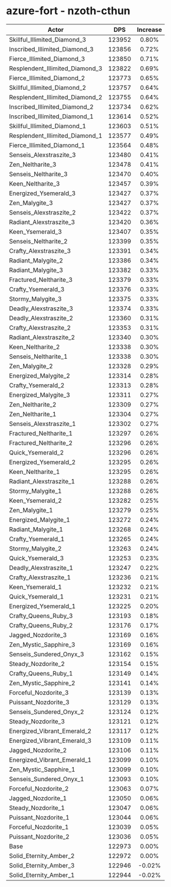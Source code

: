 # azure-fort - nzoth-cthun
| Actor | DPS | Increase |
|---|:---:|:---:|
|Skillful_Illimited_Diamond_3|123952|0.80%|
|Inscribed_Illimited_Diamond_3|123856|0.72%|
|Fierce_Illimited_Diamond_3|123850|0.71%|
|Resplendent_Illimited_Diamond_3|123822|0.69%|
|Fierce_Illimited_Diamond_2|123773|0.65%|
|Skillful_Illimited_Diamond_2|123757|0.64%|
|Resplendent_Illimited_Diamond_2|123755|0.64%|
|Inscribed_Illimited_Diamond_2|123734|0.62%|
|Inscribed_Illimited_Diamond_1|123614|0.52%|
|Skillful_Illimited_Diamond_1|123603|0.51%|
|Resplendent_Illimited_Diamond_1|123577|0.49%|
|Fierce_Illimited_Diamond_1|123564|0.48%|
|Senseis_Alexstraszite_3|123480|0.41%|
|Zen_Neltharite_3|123478|0.41%|
|Senseis_Neltharite_3|123470|0.40%|
|Keen_Neltharite_3|123457|0.39%|
|Energized_Ysemerald_3|123427|0.37%|
|Zen_Malygite_3|123427|0.37%|
|Senseis_Alexstraszite_2|123422|0.37%|
|Radiant_Alexstraszite_3|123420|0.36%|
|Keen_Ysemerald_3|123407|0.35%|
|Senseis_Neltharite_2|123399|0.35%|
|Crafty_Alexstraszite_3|123391|0.34%|
|Radiant_Malygite_2|123386|0.34%|
|Radiant_Malygite_3|123382|0.33%|
|Fractured_Neltharite_3|123379|0.33%|
|Crafty_Ysemerald_3|123376|0.33%|
|Stormy_Malygite_3|123375|0.33%|
|Deadly_Alexstraszite_3|123374|0.33%|
|Deadly_Alexstraszite_2|123360|0.31%|
|Crafty_Alexstraszite_2|123353|0.31%|
|Radiant_Alexstraszite_2|123340|0.30%|
|Keen_Neltharite_2|123338|0.30%|
|Senseis_Neltharite_1|123338|0.30%|
|Zen_Malygite_2|123328|0.29%|
|Energized_Malygite_2|123314|0.28%|
|Crafty_Ysemerald_2|123313|0.28%|
|Energized_Malygite_3|123311|0.27%|
|Zen_Neltharite_2|123309|0.27%|
|Zen_Neltharite_1|123304|0.27%|
|Senseis_Alexstraszite_1|123302|0.27%|
|Fractured_Neltharite_1|123297|0.26%|
|Fractured_Neltharite_2|123296|0.26%|
|Quick_Ysemerald_2|123296|0.26%|
|Energized_Ysemerald_2|123295|0.26%|
|Keen_Neltharite_1|123295|0.26%|
|Radiant_Alexstraszite_1|123288|0.26%|
|Stormy_Malygite_1|123288|0.26%|
|Keen_Ysemerald_2|123282|0.25%|
|Zen_Malygite_1|123279|0.25%|
|Energized_Malygite_1|123272|0.24%|
|Radiant_Malygite_1|123268|0.24%|
|Crafty_Ysemerald_1|123265|0.24%|
|Stormy_Malygite_2|123263|0.24%|
|Quick_Ysemerald_3|123253|0.23%|
|Deadly_Alexstraszite_1|123247|0.22%|
|Crafty_Alexstraszite_1|123236|0.21%|
|Keen_Ysemerald_1|123232|0.21%|
|Quick_Ysemerald_1|123231|0.21%|
|Energized_Ysemerald_1|123225|0.20%|
|Crafty_Queens_Ruby_3|123193|0.18%|
|Crafty_Queens_Ruby_2|123176|0.17%|
|Jagged_Nozdorite_3|123169|0.16%|
|Zen_Mystic_Sapphire_3|123169|0.16%|
|Senseis_Sundered_Onyx_3|123162|0.15%|
|Steady_Nozdorite_2|123154|0.15%|
|Crafty_Queens_Ruby_1|123149|0.14%|
|Zen_Mystic_Sapphire_2|123141|0.14%|
|Forceful_Nozdorite_3|123139|0.13%|
|Puissant_Nozdorite_3|123129|0.13%|
|Senseis_Sundered_Onyx_2|123124|0.12%|
|Steady_Nozdorite_3|123121|0.12%|
|Energized_Vibrant_Emerald_2|123117|0.12%|
|Energized_Vibrant_Emerald_3|123109|0.11%|
|Jagged_Nozdorite_2|123106|0.11%|
|Energized_Vibrant_Emerald_1|123099|0.10%|
|Zen_Mystic_Sapphire_1|123099|0.10%|
|Senseis_Sundered_Onyx_1|123093|0.10%|
|Forceful_Nozdorite_2|123063|0.07%|
|Jagged_Nozdorite_1|123050|0.06%|
|Steady_Nozdorite_1|123047|0.06%|
|Puissant_Nozdorite_1|123044|0.06%|
|Forceful_Nozdorite_1|123039|0.05%|
|Puissant_Nozdorite_2|123036|0.05%|
|Base|122973|0.00%|
|Solid_Eternity_Amber_2|122972|0.00%|
|Solid_Eternity_Amber_3|122946|-0.02%|
|Solid_Eternity_Amber_1|122944|-0.02%|

